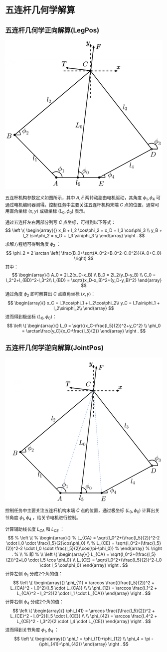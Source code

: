 # 五连杆几何学解算

## 五连杆几何学正向解算(LegPos)
![五连杆模型图](./.pic/五连杆模型图-VMC.png)

五连杆机构参数定义如图所示，其中 $A,E$ 两转动副由电机驱动，其角度 $\phi_1,\phi_4$ 可通过电机编码器测得。控制任务中主要关注五连杆机构末端 $C$ 点的位置，通常可用直角坐标 $(x,y)$ 或极坐标 $(L_0,\phi_0)$ 表示。

通过五连杆左右两部分列写 $C$ 点坐标，可得到以下等式：
$$
\left \{
    \begin{array}{}
        x_B + l_2 \cos\phi_2 = x_D + l_3 \cos\phi_3 \\
        y_B + l_2 \sin\phi_2 = y_D + l_3 \sin\phi_3 \\
    \end{array}
\right .
$$
求解方程组可得到角度 $\phi_2$ ：
$$
\phi_2 = 
2 \arctan
    \left(
        \frac{B_0+\sqrt{A_0^2+B_0^2-C_0^2}}{A_0+C_0}
    \right)
$$
其中：
$$
\begin{array}{}
    A_0 = 2l_2(x_D-x_B) \\
    B_0 = 2l_2(y_D-y_B) \\
    C_0 = l_2^2+l_{BD}^2-l_3^2\\
    l_{BD} = \sqrt{(x_D-x_B)^2+(y_D-y_B)^2}
\end{array}
$$
通过角度 $\phi_2$ 即可解算出 $C$ 点直角坐标 $(x,y)$：
$$
\begin{array}{}
    x_C = l_1\cos\phi_1 + l_2\cos\phi_2\\
    y_C = l_1\sin\phi_1 + l_2\sin\phi_2\\
\end{array}
$$
进而得到极坐标 $(L_0,\phi_0)$：
$$
\left \{
    \begin{array}{}
        L_0 = \sqrt{(x_C-\frac{l_5}{2})^2+y_C^2} \\
        \phi_0 = \arctan\frac{y_C}{x_C-\frac{l_5}{2}}
    \end{array}
\right .
$$

## 五连杆几何学逆向解算(JointPos)
![五连杆模型图](./.pic/五连杆模型图-VMC-2.png)

控制任务中主要关注五连杆机构末端 $C$ 点的位置，通过极坐标 $(L_0,\phi_0)$ 计算出关节角度 $\phi_1,\phi_4$ ，给关节电机进行控制。

计算辅助线长度 $L_{CA}$ 和 $L_{CE}$ ：
$$
% \left \{
%     \begin{array}{}
%         L_{CA} = \sqrt{l_0^2+(\frac{l_5}{2})^2-2 \cdot l_0 \cdot \frac{l_5}{2}\cos\phi_0} \\
%         L_{CE} = \sqrt{l_0^2+(\frac{l_5}{2})^2-2 \cdot l_0 \cdot \frac{l_5}{2}\cos(\pi-\phi_0)}
%     \end{array}
% \right .
% \\
% 即
% \\
\left \{
    \begin{array}{}
        L_{CA} = \sqrt{l_0^2+(\frac{l_5}{2})^2+l_0 \cdot l_5 \cos \phi_0} \\
        L_{CE} = \sqrt{l_0^2+(\frac{l_5}{2})^2-l_0 \cdot l_5 \cos\phi_0}
    \end{array}
\right .
$$
计算左侧 $\phi_1$ 分成2个角的值：
$$
\left \{
    \begin{array}{}
        \phi_{11} = \arccos \frac{(\frac{l_5}{2})^2 + L_{CA}^2 - l_0^2}{l_5 \cdot L_{CA}} \\ \\
        \phi_{12} = \arccos \frac{l_1^2 + L_{CA}^2 - l_2^2}{2 \cdot l_1 \cdot L_{CA}}
    \end{array}
\right .
$$
计算右侧 $\phi_4$ 分成2个角的值：
$$
\left \{
    \begin{array}{}
        \phi_{41} = \arccos \frac{(\frac{l_5}{2})^2 + L_{CE}^2 - l_0^2}{l_5 \cdot l_{CE}} \\ \\
        \phi_{42} = \arccos \frac{l_4^2 + L_{CE}^2 - l_3^2}{2 \cdot l_4 \cdot L_{CE}}
    \end{array}
\right .
$$
进而得到关节角度 $\phi_1,\phi_4$ ：
$$
\left \{
    \begin{array}{}
        \phi_1 = \phi_{11}+\phi_{12} \\
        \phi_4 = \pi - (\phi_{41}+\phi_{42})
    \end{array}
\right .
$$